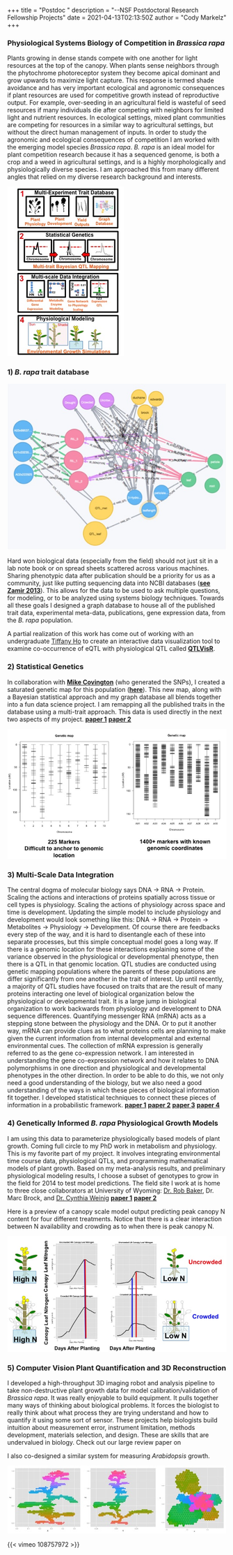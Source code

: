 +++
title = "Postdoc  "
description = "--NSF Postdoctoral Research Fellowship Projects"
date = 2021-04-13T02:13:50Z
author = "Cody Markelz"
+++

### Physiological Systems Biology of Competition in *Brassica rapa*

Plants growing in dense stands compete with one another for light resources at the top of the canopy. When plants sense neighbors through the phytochrome photoreceptor system they become apical dominant and grow upwards to maximize light capture. This response is termed shade avoidance and has very important ecological and agronomic consequences if plant resources are used for competitive growth instead of reproductive output. For example, over-seeding in an agricultural field is wasteful of seed resources if many individuals die after competing with neighbors for limited light and nutrient resources. In ecological settings, mixed plant communities are competing for resources in a similar way to agricultural settings, but without the direct human management of inputs. In order to study the agronomic and ecological consequences of competition I am worked with the emerging model species *Brassica rapa*. *B. rapa* is an ideal model for plant competition research because it has a sequenced genome, is both a crop and a weed in agricultural settings, and is a highly morphologically and physiologically diverse species. I am approached this from many different angles that relied on my diverse research background and interests.

![research-overview](/static/img/research_overview.jpg)

### 1) *B. rapa* trait database

![graph_db](/static/img/graph_db.jpg)

Hard won biological data (especially from the field) should not just sit in a lab note book or on spread sheets scattered across various machines. Sharing phenotypic data after publication should be a priority for us as a community, just like putting sequencing data into NCBI databases ([**see Zamir 2013**](http://journals.plos.org/plosbiology/article?id=10.1371/journal.pbio.1001595)). This allows for the data to be used to ask multiple questions, for modeling, or to be analyzed using systems biology techniques. Towards all these goals I designed a graph database to house all of the published trait data, experimental meta-data, publications, gene expression data, from the *B. rapa* population.

A partial realization of this work has come out of working with an undergraduate [Tiffany Ho](https://github.com/tiaho) to create an interactive data visualization tool to examine co-occurrence of eQTL with physiological QTL called [**QTLVisR**](http://malooflab.phytonetworks.org/apps/qtl-visualization/).

### 2) Statistical Genetics

In collaboration with [**Mike Covington**](http://mfcovington.github.io/) (who generated the SNPs), I created a saturated genetic map for this population ([**here**](https://github.com/rjcmarkelz/brassica_genetic_map_paper)). This new map, along with a Bayesian statistical approach and my graph database all blends together into a fun data science project. I am remapping all the published traits in the database using a multi-trait approach. This data is used directly in the next two aspects of my project. [**paper 1**](/static/pdfs/Markelz_etal_2017.pdf)  [**paper 2**](/static/pdfs/Brock_etal_2016.pdf)

![genetic_map](/static/img/genetic_map.jpg)

### 3) Multi-Scale Data Integration

The central dogma of molecular biology says DNA → RNA → Protein. Scaling the actions and interactions of proteins spatially across tissue or cell types is physiology. Scaling the actions of physiology across space and time is development. Updating the simple model to include physiology and development would look something like this: DNA → RNA → Protein → Metabolites → Physiology → Development. Of course there are feedbacks every step of the way, and it is hard to disentangle each of these into separate processes, but this simple conceptual model goes a long way. If there is a genomic location for these interactions explaining some of the variance observed in the physiological or developmental phenotype, then there is a QTL in that genomic location. QTL studies are conducted using genetic mapping populations where the parents of these populations are differ significantly from one another in the trait of interest. Up until recently, a majority of QTL studies have focused on traits that are the result of many proteins interacting one level of biological organization below the physiological or developmental trait. It is a large jump in biological organization to work backwards from physiology and development to DNA sequence differences. Quantifying messenger RNA (mRNA) acts as a stepping stone between the physiology and the DNA. Or to put it another way, mRNA can provide clues as to what proteins cells are planning to make given the current information from internal developmental and external environmental cues. The collection of mRNA expression is generally referred to as the gene co-expression network. I am interested in understanding the gene co-expression network and how it relates to DNA polymorphisms in one direction and physiological and developmental phenotypes in the other direction. In order to be able to do this, we not only need a good understanding of the biology, but we also need a good understanding of the ways in which these pieces of biological information fit together. I developed statistical techniques to connect these pieces of information in a probabilistic framework. [**paper 1**](/static/pdfs/Markelz_etal_2017.pdf)   [**paper 2**](/static/pdfs/Brock_etal_2016.pdf)    [**paper 3**](/static/pdfs/Baker_etal_2019.pdf)    [**paper 4**](/static/pdfs/Baker_etal_2015.pdf)


### 4) Genetically Informed *B. rapa* Physiological Growth Models

I am using this data to parameterize physiologically based models of plant growth. Coming full circle to my PhD work in metabolism and physiology. This is my favorite part of my project. It involves integrating environmental time course data, physiological QTLs, and programming mathematical models of plant growth. Based on my meta-analysis results, and preliminary physiological modeling results, I choose a subset of genotypes to grow in the field for 2014 to test model predictions. The field site I work at is home to three close collaborators at University of Wyoming: [Dr. Rob Baker](http://www.robertlbaker.org/Evolution_and_Development.html), Dr. Marc Brock, and [Dr. Cynthia Weinig](http://www.uwyo.edu/molecbio/faculty-and-staff/cyntia-weinig.html) [**paper 1**](/static/pdfs/Baker_etal_2019.pdf)   [**paper 2**](/static/pdfs/Baker_etal_2015.pdf)

Here is a preview of a canopy scale model output predicting peak canopy N content for four different treatments. Notice that there is a clear interaction between N availability and crowding as to when there is peak canopy N.

![physiology_simulations](/static/img/physiology_simulations.jpg)

### 5) Computer Vision Plant Quantification and 3D Reconstruction

I developed a high-throughput 3D imaging robot and analysis pipeline to take non-destructive plant growth data for model calibration/validation of *Brassica rapa*. It was really enjoyable to build equipment. It pulls together many ways of thinking about biological problems. It forces the biologist to really think about what process they are trying understand and how to quantify it using some sort of sensor. These projects help biologists build intuition about measurement error, instrument limitation, methods development, materials selection, and design. These are skills that are undervalued in biology. Check out our large review paper on

I also co-designed a similar system for measuring *Arabidopsis* growth.

![3D_summary](/static/img/3D_summary.jpg)

{{< vimeo 108757972 >}}
